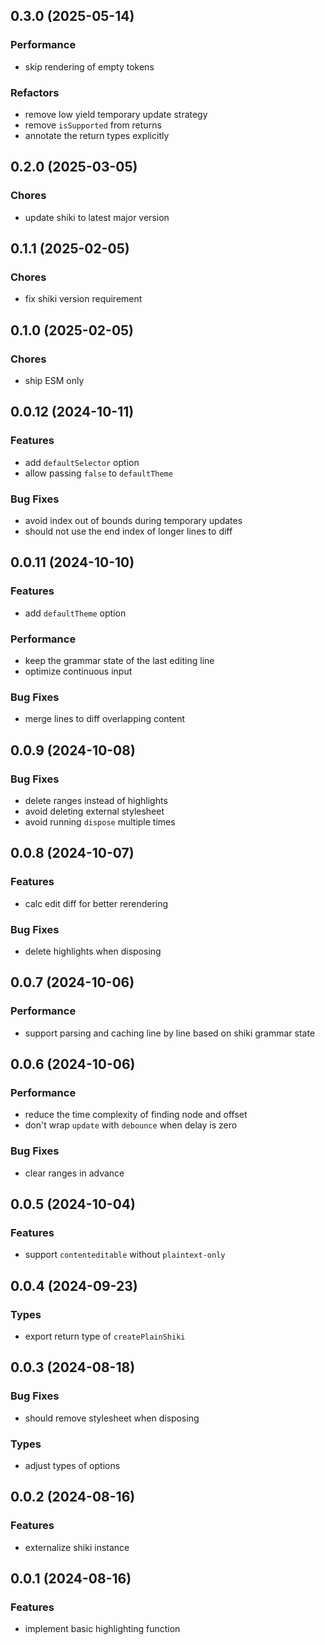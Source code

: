 ## 0.3.0 (2025-05-14)

### Performance

- skip rendering of empty tokens

### Refactors

- remove low yield temporary update strategy
- remove `isSupported` from returns
- annotate the return types explicitly

## 0.2.0 (2025-03-05)

### Chores

- update shiki to latest major version

## 0.1.1 (2025-02-05)

### Chores

- fix shiki version requirement

## 0.1.0 (2025-02-05)

### Chores

- ship ESM only

## 0.0.12 (2024-10-11)

### Features

- add `defaultSelector` option
- allow passing `false` to `defaultTheme`

### Bug Fixes

- avoid index out of bounds during temporary updates
- should not use the end index of longer lines to diff

## 0.0.11 (2024-10-10)

### Features

- add `defaultTheme` option

### Performance

- keep the grammar state of the last editing line
- optimize continuous input

### Bug Fixes

- merge lines to diff overlapping content

## 0.0.9 (2024-10-08)

### Bug Fixes

- delete ranges instead of highlights
- avoid deleting external stylesheet
- avoid running `dispose` multiple times

## 0.0.8 (2024-10-07)

### Features

- calc edit diff for better rerendering

### Bug Fixes

- delete highlights when disposing

## 0.0.7 (2024-10-06)

### Performance

- support parsing and caching line by line based on shiki grammar state

## 0.0.6 (2024-10-06)

### Performance

- reduce the time complexity of finding node and offset
- don't wrap `update` with `debounce` when delay is zero

### Bug Fixes

- clear ranges in advance

## 0.0.5 (2024-10-04)

### Features

- support `contenteditable` without `plaintext-only`

## 0.0.4 (2024-09-23)

### Types

- export return type of `createPlainShiki`

## 0.0.3 (2024-08-18)

### Bug Fixes

- should remove stylesheet when disposing

### Types

- adjust types of options

## 0.0.2 (2024-08-16)

### Features

- externalize shiki instance

## 0.0.1 (2024-08-16)

### Features

- implement basic highlighting function
